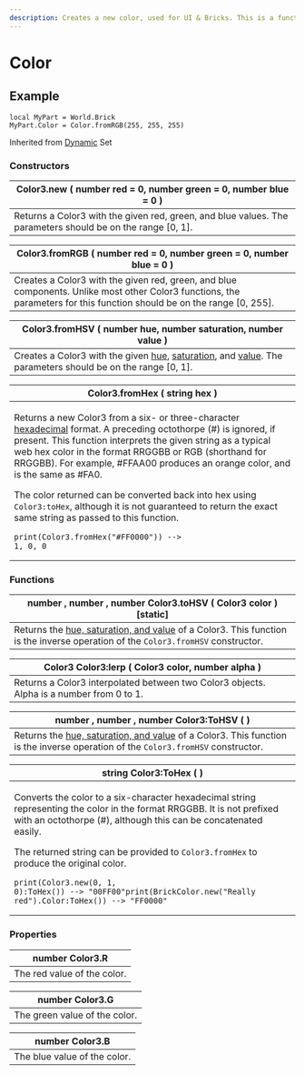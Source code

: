 ```yaml
---
description: Creates a new color, used for UI & Bricks. This is a function.
---
```


# Color

## Example

```
local MyPart = World.Brick
MyPart.Color = Color.fromRGB(255, 255, 255)
```

Inherited from [Dynamic](https://docs.brickverse.co/bricklua-lua-references-manual/dymanic) Set

### Constructors <a href="#constructors" id="constructors"></a>

| **Color3.new** ( number red = 0, number green = 0, number blue = 0 )                                        |
| ----------------------------------------------------------------------------------------------------------- |
| Returns a Color3 with the given red, green, and blue values. The parameters should be on the range \[0, 1]. |

| **Color3.fromRGB** ( number red = 0, number green = 0, number blue = 0 )                                                                                                |
| ----------------------------------------------------------------------------------------------------------------------------------------------------------------------- |
| Creates a Color3 with the given red, green, and blue components. Unlike most other Color3 functions, the parameters for this function should be on the range \[0, 255]. |

| **Color3.fromHSV** ( number hue, number saturation, number value )                                                                                                                                                                                  |
| --------------------------------------------------------------------------------------------------------------------------------------------------------------------------------------------------------------------------------------------------- |
| Creates a Color3 with the given [hue](https://en.wikipedia.org/wiki/Hue), [saturation](https://en.wikipedia.org/wiki/Colorfulness#Saturation), and [value](https://en.wikipedia.org/wiki/Lightness). The parameters should be on the range \[0, 1]. |

| **Color3.fromHex** ( string hex )                                                                                                                                                                                                                                                                                                                                                                                                                                                                                                                                                                                                                        |
| -------------------------------------------------------------------------------------------------------------------------------------------------------------------------------------------------------------------------------------------------------------------------------------------------------------------------------------------------------------------------------------------------------------------------------------------------------------------------------------------------------------------------------------------------------------------------------------------------------------------------------------------------------- |
| <p>Returns a new Color3 from a six- or three-character <a href="https://en.wikipedia.org/wiki/Hexadecimal">hexadecimal</a> format. A preceding octothorpe (#) is ignored, if present. This function interprets the given string as a typical web hex color in the format RRGGBB or RGB (shorthand for RRGGBB). For example, #FFAA00 produces an orange color, and is the same as #FA0.</p><p>The color returned can be converted back into hex using <code>Color3:toHex</code>, although it is not guaranteed to return the exact same string as passed to this function.</p><p></p><pre><code>print(Color3.fromHex("#FF0000")) --> 1, 0, 0</code></pre> |

### Functions <a href="#functions" id="functions"></a>

| number , number , number **Color3.toHSV** ( Color3 color ) \[static]                                                                                                           |
| ------------------------------------------------------------------------------------------------------------------------------------------------------------------------------ |
| Returns the [hue, saturation, and value](https://en.wikipedia.org/wiki/HSL\_and\_HSV) of a Color3. This function is the inverse operation of the `Color3.fromHSV` constructor. |

| Color3 **Color3:lerp** ( Color3 color, number alpha )                                    |
| ---------------------------------------------------------------------------------------- |
| Returns a Color3 interpolated between two Color3 objects. Alpha is a number from 0 to 1. |

| number , number , number **Color3:ToHSV** ( )                                                                                                                                  |
| ------------------------------------------------------------------------------------------------------------------------------------------------------------------------------ |
| Returns the [hue, saturation, and value](https://en.wikipedia.org/wiki/HSL\_and\_HSV) of a Color3. This function is the inverse operation of the `Color3.fromHSV` constructor. |

| string **Color3:ToHex** ( )                                                                                                                                                                                                                                                                                                                                                                                                                           |
| ----------------------------------------------------------------------------------------------------------------------------------------------------------------------------------------------------------------------------------------------------------------------------------------------------------------------------------------------------------------------------------------------------------------------------------------------------- |
| <p>Converts the color to a six-character hexadecimal string representing the color in the format RRGGBB. It is not prefixed with an octothorpe (#), although this can be concatenated easily.</p><p>The returned string can be provided to <code>Color3.fromHex</code> to produce the original color.</p><p></p><pre><code>print(Color3.new(0, 1, 0):ToHex()) --> "00FF00"print(BrickColor.new("Really red").Color:ToHex()) --> "FF0000"</code></pre> |

### Properties <a href="#properties" id="properties"></a>

| number **Color3.R**         |
| --------------------------- |
| The red value of the color. |

| number **Color3.G**           |
| ----------------------------- |
| The green value of the color. |

| number **Color3.B**          |
| ---------------------------- |
| The blue value of the color. |
